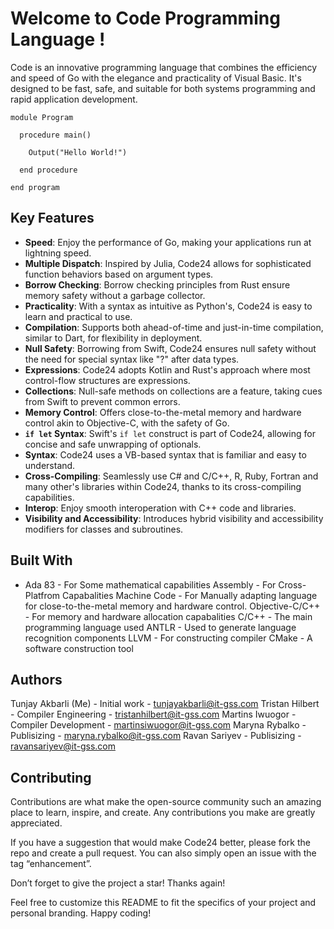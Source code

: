 # Welcome to Code Programming Language !

Code is an innovative programming language that combines the efficiency and speed of Go with the elegance and practicality of Visual Basic. It's designed to be fast, safe, and suitable for both systems programming and rapid application development.

```main.code
module Program

  procedure main()

    Output("Hello World!")

  end procedure

end program 
```

## Key Features

- **Speed**: Enjoy the performance of Go, making your applications run at lightning speed.
- **Multiple Dispatch**: Inspired by Julia, Code24 allows for sophisticated function behaviors based on argument types.
- **Borrow Checking**: Borrow checking principles from Rust ensure memory safety without a garbage collector.
- **Practicality**: With a syntax as intuitive as Python's, Code24 is easy to learn and practical to use.
- **Compilation**: Supports both ahead-of-time and just-in-time compilation, similar to Dart, for flexibility in deployment.
- **Null Safety**: Borrowing from Swift, Code24 ensures null safety without the need for special syntax like "?" after data types.
- **Expressions**: Code24 adopts Kotlin and Rust's approach where most control-flow structures are expressions.
- **Collections**: Null-safe methods on collections are a feature, taking cues from Swift to prevent common errors.
- **Memory Control**: Offers close-to-the-metal memory and hardware control akin to Objective-C, with the safety of Go.
- **`if let` Syntax**: Swift's `if let` construct is part of Code24, allowing for concise and safe unwrapping of optionals.
- **Syntax**: Code24 uses a VB-based syntax that is familiar and easy to understand.
- **Cross-Compiling**: Seamlessly use C# and C/C++, R, Ruby, Fortran and many other's libraries within Code24, thanks to its cross-compiling capabilities.
- **Interop**: Enjoy smooth interoperation with C++ code and libraries.
- **Visibility and Accessibility**: Introduces hybrid visibility and accessibility modifiers for classes and subroutines.

## Built With
* Ada 83 - For Some mathematical capabilities
Assembly - For Cross-Platfrom Capabalities
Machine Code - For Manually adapting language for close-to-the-metal memory and hardware control.
Objective-C/C++ - For memory and hardware allocation capabalities
C/C++ - The main programming language used
ANTLR - Used to generate language recognition components
LLVM - For constructing compiler
CMake - A software construction tool


## Authors
Tunjay Akbarli (Me) - Initial work - tunjayakbarli@it-gss.com
Tristan Hilbert - Compiler Engineering - tristanhilbert@it-gss.com
Martins Iwuogor - Compiler Development - martinsiwuogor@it-gss.com
Maryna Rybalko - Publisizing - maryna.rybalko@it-gss.com
Ravan Sariyev - Publisizing - ravansariyev@it-gss.com

## Contributing
Contributions are what make the open-source community such an amazing place to learn, inspire, and create. Any contributions you make are greatly appreciated.

If you have a suggestion that would make Code24 better, please fork the repo and create a pull request. You can also simply open an issue with the tag “enhancement”.

Don’t forget to give the project a star! Thanks again!

Feel free to customize this README to fit the specifics of your project and personal branding. Happy coding!
